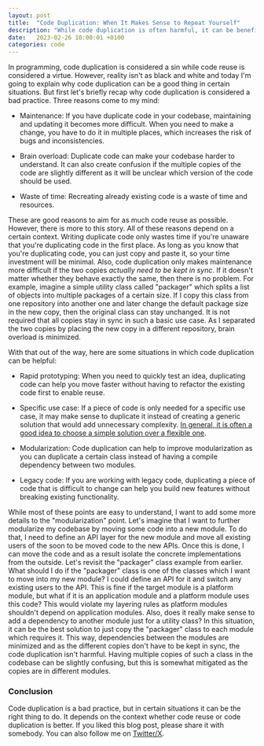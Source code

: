 ```yaml
---
layout: post
title:  "Code Duplication: When It Makes Sense to Repeat Yourself"
description: "While code duplication is often harmful, it can be beneficial in the right circumstances."
date:   2023-02-26 10:00:01 +0100
categories: code
---
```

In programming, code duplication is considered a sin while code reuse is considered a virtue. However, reality isn't as black and white and today I'm going to explain why code duplication can be a good thing in certain situations. But first let's briefly recap why code duplication is considered a bad practice. Three reasons come to my mind:

- Maintenance: If you have duplicate code in your codebase, maintaining and updating it becomes more difficult. When you need to make a change, you have to do it in multiple places, which increases the risk of bugs and inconsistencies.

- Brain overload: Duplicate code can make your codebase  harder to understand. It can also create confusion if the multiple copies of the code are slightly different as it will be unclear which version of the code should be used.

- Waste of time: Recreating already existing code is a waste of time and resources. 

These are good reasons to aim for as much code reuse as possible. However, there is more to this story. All of these reasons depend on a certain context. Writing duplicate code only wastes time if you're unaware that you're duplicating code in the first place. As long as you know that you're duplicating code, you can just copy and paste it, so your time investment will be minimal. Also, code duplication only makes maintenance more difficult if the two copies *actually need to be kept in sync*. If it doesn't matter whether they behave exactly the same, then there is no problem. For example, imagine a simple utility class called "packager" which splits a list of objects into multiple packages of a certain size. If I copy this class from one repository into another one and later change the default package size in the new copy, then the original class can stay unchanged. It is not required that all copies stay in sync in such a basic use case. As I separated the two copies by placing the new copy in a different repository, brain overload is minimized.

With that out of the way, here are some situations in which code duplication can be helpful:

- Rapid prototyping: When you need to quickly test an idea, duplicating code can help you move faster without having to refactor the existing code first to enable reuse.

- Specific use case: If a piece of code is only needed for a specific use case, it may make sense to duplicate it instead of creating a generic solution that would add unnecessary complexity. [In general, it is often a good idea to choose a simple solution over a flexible one](https://thinkingsideways.net/code/simplicity-over-flexibility.html).

- Modularization: Code duplication can help to improve modularization as you can duplicate a certain class instead of having a compile dependency between two modules.

- Legacy code: If you are working with legacy code, duplicating a piece of code that is difficult to change can help you build new features without breaking existing functionality.

While most of these points are easy to understand, I want to add some more details to the "modularization" point. Let's imagine that I want to further modularize my codebase by moving some code into a new module. To do that, I need to define an API layer for the new module and move all existing users of the soon to be moved code to the new APIs. Once this is done, I can move the code and as a result isolate the concrete implementations from the outside. Let's revisit the "packager" class example from earlier. What should I do if the "packager" class is one of the classes which I want to move into my new module? I could define an API for it and switch any existing users to the API. This is fine if the target module is a platform module, but what if it is an application module and a platform module uses this code? This would violate my layering rules as platform modules shouldn't depend on application modules. Also, does it really make sense to add a dependency to another module just for a utility class? In this situation, it can be the best solution to just copy the "packager" class to each module which requires it. This way, dependencies between the modules are minimized and as the different copies don't have to be kept in sync, the code duplication isn't harmful. Having multiple copies of such a class in the codebase can be slightly confusing, but this is somewhat mitigated as the copies are in different modules.

### Conclusion
Code duplication is a bad practice, but in certain situations it can be the right thing to do. It depends on the context whether code reuse or code duplication is better. If you liked this blog post, please share it with somebody. You can also follow me on [Twitter/X](https://twitter.com/fxr256).
